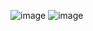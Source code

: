 ![image](https://github.com/Gopal2210G/Tkinter_Application-Development/assets/139383848/72f48750-c477-4339-82ff-e51cf58e15b1)
![image](https://github.com/Gopal2210G/Tkinter_Application-Development/assets/139383848/bff32be1-e2a6-42ed-b7f4-4cc3ef31a108)
